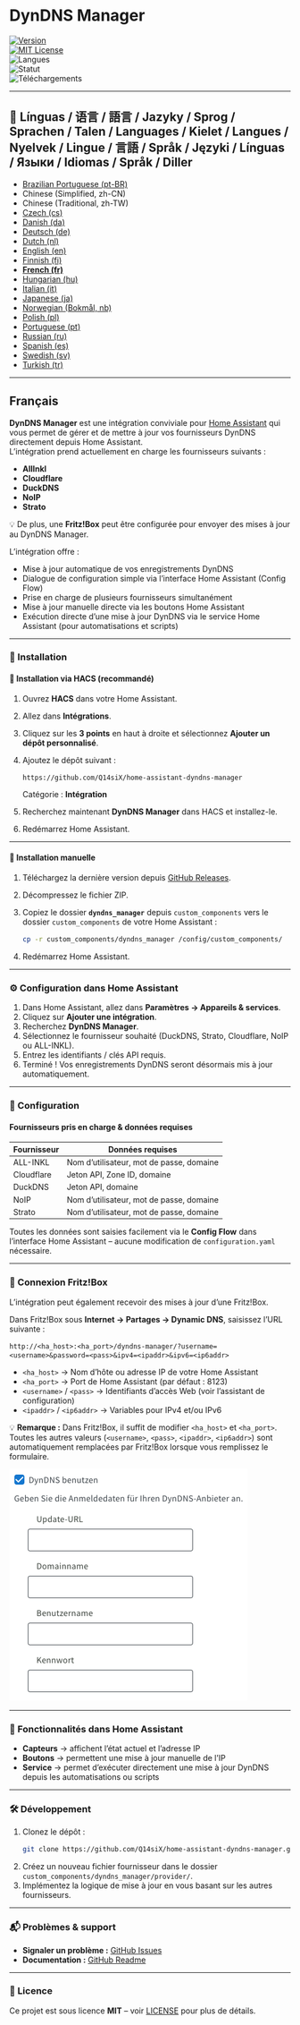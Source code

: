 # DynDNS Manager

[![Version](https://img.shields.io/github/v/release/Q14siX/home-assistant-dyndns-manager)](https://github.com/Q14siX/home-assistant-dyndns-manager/releases)  
[![MIT License](https://img.shields.io/badge/License-MIT-green.svg)](LICENSE)  
![Langues](https://img.shields.io/badge/languages-20-blue.svg)  
![Statut](https://img.shields.io/badge/status-stable-brightgreen.svg)  
![Téléchargements](https://img.shields.io/github/downloads/Q14siX/home-assistant-dyndns-manager/total)

---

## 📌 Línguas / 语言 / 語言 / Jazyky / Sprog / Sprachen / Talen / Languages / Kielet / Langues / Nyelvek / Lingue / 言語 / Språk / Języki / Línguas / Языки / Idiomas / Språk / Diller
- [Brazilian Portuguese (pt-BR)](https://github.com/Q14siX/home-assistant-dyndns-manager/blob/main/README/README_PT-BR.md#portugues-brasileiro)
- Chinese (Simplified, zh-CN)
- Chinese (Traditional, zh-TW)
- [Czech (cs)](https://github.com/Q14siX/home-assistant-dyndns-manager/blob/main/README/README_CS.md#czech)
- [Danish (da)](https://github.com/Q14siX/home-assistant-dyndns-manager/blob/main/README/README_DA.md#dansk)
- [Deutsch (de)](https://github.com/Q14siX/home-assistant-dyndns-manager/blob/main/README/README_DE.md#deutsch)
- [Dutch (nl)](https://github.com/Q14siX/home-assistant-dyndns-manager/blob/main/README/README_NL.md#dutch)
- [English (en)](https://github.com/Q14siX/home-assistant-dyndns-manager/blob/main/README/README_EN.md#english)
- [Finnish (fi)](https://github.com/Q14siX/home-assistant-dyndns-manager/blob/main/README/README_FI.md#suomi)
- [**French (fr)**](https://github.com/Q14siX/home-assistant-dyndns-manager/blob/main/README/README_FR.md#français)
- [Hungarian (hu)](https://github.com/Q14siX/home-assistant-dyndns-manager/blob/main/README/README_HU.md#magyar)
- [Italian (it)](https://github.com/Q14siX/home-assistant-dyndns-manager/blob/main/README/README_IT.md#italiano)
- [Japanese (ja)](https://github.com/Q14siX/home-assistant-dyndns-manager/blob/main/README/README_JA.md#日本語)
- [Norwegian (Bokmål, nb)](https://github.com/Q14siX/home-assistant-dyndns-manager/blob/main/README/README_NB.md#norsk)
- [Polish (pl)](https://github.com/Q14siX/home-assistant-dyndns-manager/blob/main/README/README_PL.md#polski)
- [Portuguese (pt)](https://github.com/Q14siX/home-assistant-dyndns-manager/blob/main/README/README_PT.md#português)
- [Russian (ru)](https://github.com/Q14siX/home-assistant-dyndns-manager/blob/main/README/README_RU.md#pусский)
- [Spanish (es)](https://github.com/Q14siX/home-assistant-dyndns-manager/blob/main/README/README_ES.md#español)
- [Swedish (sv)](https://github.com/Q14siX/home-assistant-dyndns-manager/blob/main/README/README_SV.md#svenska)
- [Turkish (tr)](https://github.com/Q14siX/home-assistant-dyndns-manager/blob/main/README/README_TR.md#türkçe)

---

## Français

**DynDNS Manager** est une intégration conviviale pour [Home Assistant](https://www.home-assistant.io/) qui vous permet de gérer et de mettre à jour vos fournisseurs DynDNS directement depuis Home Assistant.  
L’intégration prend actuellement en charge les fournisseurs suivants :

- **AllInkl**
- **Cloudflare**
- **DuckDNS**
- **NoIP**
- **Strato**

💡 De plus, une **Fritz!Box** peut être configurée pour envoyer des mises à jour au DynDNS Manager.

L’intégration offre :
- Mise à jour automatique de vos enregistrements DynDNS
- Dialogue de configuration simple via l’interface Home Assistant (Config Flow)
- Prise en charge de plusieurs fournisseurs simultanément
- Mise à jour manuelle directe via les boutons Home Assistant
- Exécution directe d’une mise à jour DynDNS via le service Home Assistant (pour automatisations et scripts)

---

### 🚀 Installation

#### 🔹 Installation via HACS (recommandé)

1. Ouvrez **HACS** dans votre Home Assistant.
2. Allez dans **Intégrations**.
3. Cliquez sur les **3 points** en haut à droite et sélectionnez **Ajouter un dépôt personnalisé**.
4. Ajoutez le dépôt suivant :

   ```
   https://github.com/Q14siX/home-assistant-dyndns-manager
   ```

   Catégorie : **Intégration**

5. Recherchez maintenant **DynDNS Manager** dans HACS et installez-le.
6. Redémarrez Home Assistant.

---

#### 🔹 Installation manuelle

1. Téléchargez la dernière version depuis [GitHub Releases](https://github.com/Q14siX/home-assistant-dyndns-manager/releases).
2. Décompressez le fichier ZIP.
3. Copiez le dossier **`dyndns_manager`** depuis `custom_components` vers le dossier `custom_components` de votre Home Assistant :

   ```bash
   cp -r custom_components/dyndns_manager /config/custom_components/
   ```

4. Redémarrez Home Assistant.

---

### ⚙️ Configuration dans Home Assistant

1. Dans Home Assistant, allez dans **Paramètres → Appareils & services**.
2. Cliquez sur **Ajouter une intégration**.
3. Recherchez **DynDNS Manager**.
4. Sélectionnez le fournisseur souhaité (DuckDNS, Strato, Cloudflare, NoIP ou ALL-INKL).
5. Entrez les identifiants / clés API requis.
6. Terminé ! Vos enregistrements DynDNS seront désormais mis à jour automatiquement.

---

### 📄 Configuration

#### Fournisseurs pris en charge & données requises

| Fournisseur  | Données requises |
|--------------|------------------|
| ALL-INKL     | Nom d’utilisateur, mot de passe, domaine |
| Cloudflare   | Jeton API, Zone ID, domaine |
| DuckDNS      | Jeton API, domaine |
| NoIP         | Nom d’utilisateur, mot de passe, domaine |
| Strato       | Nom d’utilisateur, mot de passe, domaine |

Toutes les données sont saisies facilement via le **Config Flow** dans l’interface Home Assistant – aucune modification de `configuration.yaml` nécessaire.

---

### 📡 Connexion Fritz!Box

L’intégration peut également recevoir des mises à jour d’une Fritz!Box.

Dans Fritz!Box sous **Internet → Partages → Dynamic DNS**, saisissez l’URL suivante :

```
http://<ha_host>:<ha_port>/dyndns-manager/?username=<username>&password=<pass>&ipv4=<ipaddr>&ipv6=<ip6addr>
```

- `<ha_host>` → Nom d’hôte ou adresse IP de votre Home Assistant
- `<ha_port>` → Port de Home Assistant (par défaut : 8123)
- `<username>` / `<pass>` → Identifiants d’accès Web (voir l’assistant de configuration)
- `<ipaddr>` / `<ip6addr>` → Variables pour IPv4 et/ou IPv6

💡 **Remarque :** Dans Fritz!Box, il suffit de modifier `<ha_host>` et `<ha_port>`. Toutes les autres valeurs (`<username>`, `<pass>`, `<ipaddr>`, `<ip6addr>`) sont automatiquement remplacées par Fritz!Box lorsque vous remplissez le formulaire.

![FRITZ!BOX formulaire](https://raw.githubusercontent.com/Q14siX/home-assistant-dyndns-manager/master/images/FRITZ!Box.png)

---

### 🔘 Fonctionnalités dans Home Assistant

- **Capteurs** → affichent l’état actuel et l’adresse IP
- **Boutons** → permettent une mise à jour manuelle de l’IP
- **Service** → permet d’exécuter directement une mise à jour DynDNS depuis les automatisations ou scripts

---

### 🛠 Développement

1. Clonez le dépôt :
   ```bash
   git clone https://github.com/Q14siX/home-assistant-dyndns-manager.git
   ```
2. Créez un nouveau fichier fournisseur dans le dossier `custom_components/dyndns_manager/provider/`.
3. Implémentez la logique de mise à jour en vous basant sur les autres fournisseurs.

---

### 📬 Problèmes & support

- **Signaler un problème :** [GitHub Issues](https://github.com/Q14siX/home-assistant-dyndns-manager/issues)  
- **Documentation :** [GitHub Readme](https://github.com/Q14siX/home-assistant-dyndns-manager)

---

### 📜 Licence

Ce projet est sous licence **MIT** – voir [LICENSE](https://github.com/Q14siX/home-assistant-dyndns-manager/blob/main/LICENSE) pour plus de détails.
